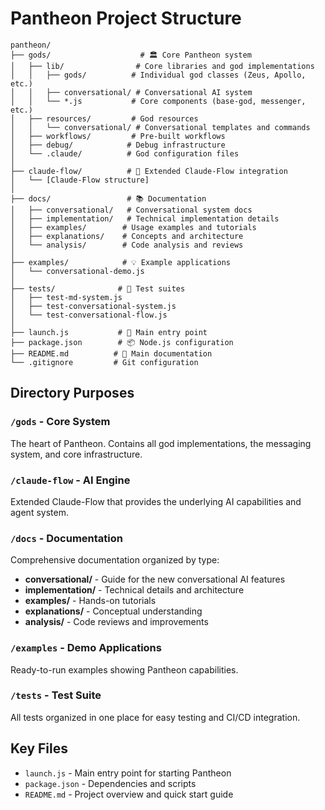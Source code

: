 # Pantheon Project Structure

```
pantheon/
├── gods/                    # 🏛️ Core Pantheon system
│   ├── lib/                # Core libraries and god implementations
│   │   ├── gods/          # Individual god classes (Zeus, Apollo, etc.)
│   │   ├── conversational/ # Conversational AI system
│   │   └── *.js           # Core components (base-god, messenger, etc.)
│   ├── resources/         # God resources
│   │   └── conversational/ # Conversational templates and commands
│   ├── workflows/         # Pre-built workflows
│   ├── debug/            # Debug infrastructure
│   └── .claude/          # God configuration files
│
├── claude-flow/          # 🌊 Extended Claude-Flow integration
│   └── [Claude-Flow structure]
│
├── docs/                 # 📚 Documentation
│   ├── conversational/   # Conversational system docs
│   ├── implementation/   # Technical implementation details
│   ├── examples/        # Usage examples and tutorials
│   ├── explanations/    # Concepts and architecture
│   └── analysis/        # Code analysis and reviews
│
├── examples/            # 💡 Example applications
│   └── conversational-demo.js
│
├── tests/              # 🧪 Test suites
│   ├── test-md-system.js
│   ├── test-conversational-system.js
│   └── test-conversational-flow.js
│
├── launch.js           # 🚀 Main entry point
├── package.json        # 📦 Node.js configuration
├── README.md          # 📖 Main documentation
└── .gitignore         # Git configuration
```

## Directory Purposes

### `/gods` - Core System
The heart of Pantheon. Contains all god implementations, the messaging system, and core infrastructure.

### `/claude-flow` - AI Engine
Extended Claude-Flow that provides the underlying AI capabilities and agent system.

### `/docs` - Documentation
Comprehensive documentation organized by type:
- **conversational/** - Guide for the new conversational AI features
- **implementation/** - Technical details and architecture
- **examples/** - Hands-on tutorials
- **explanations/** - Conceptual understanding
- **analysis/** - Code reviews and improvements

### `/examples` - Demo Applications
Ready-to-run examples showing Pantheon capabilities.

### `/tests` - Test Suite
All tests organized in one place for easy testing and CI/CD integration.

## Key Files

- `launch.js` - Main entry point for starting Pantheon
- `package.json` - Dependencies and scripts
- `README.md` - Project overview and quick start guide